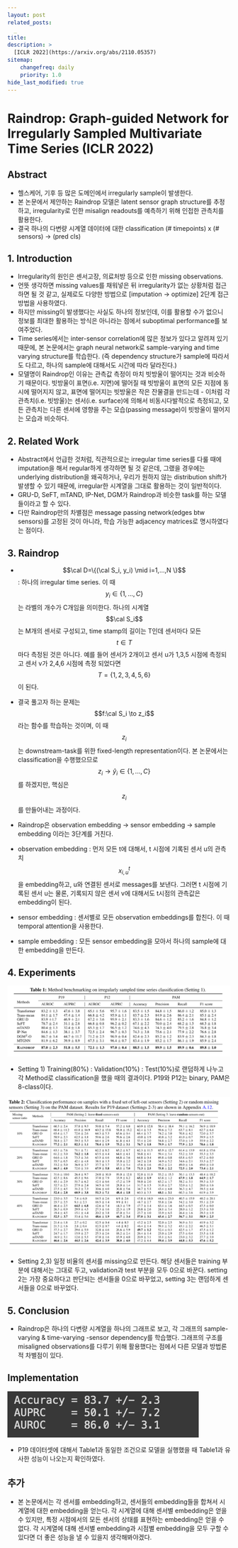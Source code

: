 ```yaml
---
layout: post
related_posts:
  _
title: 
description: >
  [ICLR 2022](https://arxiv.org/abs/2110.05357)
sitemap:
    changefreq: daily
    priority: 1.0
hide_last_modified: true
---
```


# Raindrop: Graph-guided Network for Irregularly Sampled Multivariate Time Series (ICLR 2022)

## Abstract

- 헬스케어, 기후 등 많은 도메인에서 irregularly sample이 발생한다.
- 본 논문에서 제안하는 Raindrop 모델은 latent sensor graph structure를 추정하고,
irregularity로 인한 misalign readouts를 예측하기 위해 인접한 관측치를 활용한다.
- 결국 하나의 다변량 시계열 데이터에 대한 classification (# timepoints) x (# sensors) → (pred cls)

## 1. Introduction

- Irregularity의 원인은 센서고장, 의료처방 등으로 인한 missing observations.
- 언뜻 생각하면 missing values를 채워넣은 뒤 irregularity가 없는 상황처럼 접근하면 될 것 같고,
실제로도 다양한 방법으로 [imputation → optimize] 2단계 접근방법을 사용하였다.
- 하지만 missing이 발생했다는 사실도 하나의 정보인데, 이를 활용할 수가 없으니 정보를 최대한 활용하는 방식은 아니라는 점에서 suboptimal performance를 보여주었다.
- Time series에서는 inter-sensor correlation에 많은 정보가 있다고 알려져 있기 때문에, 본 논문에서는 graph neural network로 sample-varying and time varying structure를 학습한다. (즉 dependency structure가 sample에 따라서도 다르고, 하나의 sample에 대해서도 시간에 따라 달라진다.)
- 모델명이 Raindrop인 이유는 관측값 측정이 마치 빗방울이 떨어지는 것과 비슷하기 때문이다. 빗방울이 표면(i.e. 지면)에 떨어질 때 빗방울이 표면의 모든 지점에 동시에 떨어지지 않고, 표면에 떨어지는 빗방울은 작은 잔물결을 만드는데 - 이처럼 각 관측치(i.e. 빗방울)는 센서(i.e. surface)에 의해서 비동시다발적으로 측정되고, 모든 관측치는 다른 센서에 영향을 주는 모습(passing message)이 빗방울이 떨어지는 모습과 비슷하다.

## 2. Related Work

- Abstract에서 언급한 것처럼, 직관적으로는 irregular time series를 다룰 때에 imputation을 해서 regular하게 생각하면 될 것 같은데, 그랬을 경우에는 underlying distribution을 왜곡하거나, 우리가 원하지 않는 distribution shift가 발생할 수 있기 때문에, irregular한 시계열을 그대로 활용하는 것이 일반적이다.
- GRU-D, SeFT, mTAND, IP-Net, DGM가 Raindrop과 비슷한 task를 하는 모델들이라고 할 수 있다.
- 다만 Raindrop만의 차별점은 message passing network(edges btw sensors)를 고정된 것이 아니라, 학습 가능한 adjacency matrices로 명시하였다는 점이다.

## 3. Raindrop

- $$\cal D=\{(\cal S_i, y_i) \mid i=1,...,N \}$$ : 하나의 irregular time series. 이 때 $$y_i \in \{ 1,...,C\}$$는 라벨의 개수가 C개임을 의미한다. 하나의 시계열 $$\cal S_i$$는 M개의 센서로 구성되고, time stamp의 길이는 T인데 센서마다 모든 $$t\in T$$마다 측정된 것은 아니다. 예를 들어 센서가 2개이고 센서 u가 1,3,5 시점에 측정되고 센서 v가 2,4,6 시점에 측정 되었다면 $$T=\{1,2,3,4,5,6 \}$$이 된다.
- 결국 풀고자 하는 문제는 $$f:\cal S_i \to z_i$$ 라는 함수를 학습하는 것이며, 이 때 $$z_i$$는 downstream-task를 위한 fixed-length representation이다. 본 논문에서는 classification을 수행했으므로 $$z_i \to \hat y_i\in\{1,...,C\}$$를 하겠지만, 핵심은 $$z_i$$를 만들어내는 과정이다.
- Raindrop은 observation embedding → sensor embedding → sample embedding 이라는 3단계를 거친다.
    
- observation embedding : 먼저 모든 t에 대해서, t 시점에 기록된 센서 u의 관측치 $$x^t_{i,u}$$을 embedding하고, u와 연결된 센서로 messages를 보낸다. 그러면 t 시점에 기록된 센서 u는 물론, 기록되지 않은 센서 v에 대해서도 t시점의 관측값은 embedding이 된다.
    
- sensor embedding : 센서별로 모든 observation embeddings를 합친다. 이 때 temporal attention을 사용한다.
    
- sample embedding : 모든 sensor embedding을 모아서 하나의 sample에 대한 embedding을 만든다.

## 4. Experiments

![그림1](/assets/img/timeseries/raindrop/table1.png)

- Setting 1) Training(80%) : Validation(10%) : Test(10%)로 랜덤하게 나누고 각 Method로 classification을 했을 때의 결과이다. P19와 P12는 binary, PAM은 8-class이다.

![그림2](/assets/img/timeseries/raindrop/table2.png)
- Setting 2,3) 일정 비율의 센서를 missing으로 만든다. 해당 센서들은 training 부분에 대해서는 그대로 두고, validation과 test 부분을 모두 0으로 바꾼다. setting 2는 가장 중요하다고 판단되는 센서들을 0으로 바꾸었고, setting 3는 랜덤하게 센서들을 0으로 바꾸었다.

## 5. Conclusion

- Raindrop은 하나의 다변량 시계열을 하나의 그래프로 보고, 각 그래프의 sample-varying & time-varying -sensor dependency를 학습했다. 그래프의 구조를 misaligned observations를 다루기 위해 활용했다는 점에서 다른 모델과 방법론적 차별점이 있다.

## Implementation

![그림3](/assets/img/timeseries/raindrop/implementation.png)
- P19 데이터셋에 대해서 Table1과 동일한 조건으로 모델을 실행했을 때 Table1과 유사한 성능이 나오는지 확인하였다.

## 추가

- 본 논문에서는 각 센서를 embedding하고, 센서들의 embedding들을 합쳐서 시계열에 대한 embedding을 얻는다. 각 시계열에 대해 센서별 embedding은 얻을 수 있지만, 특정 시점에서의 모든 센서의 상태를 표현하는 embedding은 얻을 수 없다. 각 시계열에 대해 센서별 embedding과 시점별 embedding을 모두 구할 수 있다면 더 좋은 성능을 낼 수 있을지 생각해봐야겠다.